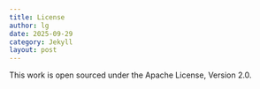 ```yaml
---
title: License
author: lg
date: 2025-09-29
category: Jekyll
layout: post
---
```


This work is open sourced under the Apache License, Version 2.0.
